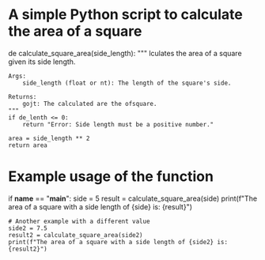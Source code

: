 # A simple Python script to calculate the area of a square

de   calculate_square_area(side_length):
    """
    lculates the area of a square given its side length.

    Args:
        side_length (float or nt): The length of the square's side.

    Returns:
        gojt: The calculated are the ofsquare.
    """
    if de_lenth <= 0:
        return "Error: Side length must be a positive number."
    
    area = side_length ** 2
    return area

# Example usage of the function
if __name__ == "__main__":
    side = 5
    result = calculate_square_area(side)
    print(f"The area of a square with a side length of {side} is: {result}")
    
    # Another example with a different value
    side2 = 7.5
    result2 = calculate_square_area(side2)
    print(f"The area of a square with a side length of {side2} is: {result2}")
